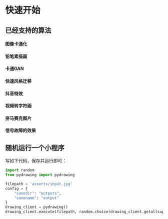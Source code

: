 # 快速开始


## 已经支持的算法

#### 图像卡通化

#### 铅笔素描画

#### 卡通GAN

#### 快速风格迁移

#### 抖音特效

#### 视频转字符画

#### 拼马赛克图片

#### 信号故障的效果


## 随机运行一个小程序
写如下代码，保存并运行即可：
```python
import random
from pydrawing import pydrawing

filepath = 'asserts/input.jpg'
config = {
    "savedir": "outputs",
    "savename": "output"
}
drawing_client = pydrawing()
drawing_client.execute(filepath, random.choice(drawing_client.getallsupports()))
```